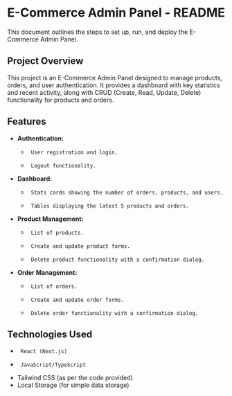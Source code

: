 # E-Commerce Admin Panel - README

This document outlines the steps to set up, run, and deploy the E-Commerce Admin Panel.

## Project Overview

This project is an E-Commerce Admin Panel designed to manage products, orders, and user authentication. It provides a dashboard with key statistics and recent activity, along with CRUD (Create, Read, Update, Delete) functionality for products and orders.

## Features

-   **Authentication:**
    -      User registration and login.
    -      Logout functionality.
-   **Dashboard:**
    -      Stats cards showing the number of orders, products, and users.
    -      Tables displaying the latest 5 products and orders.
-   **Product Management:**
    -      List of products.
    -      Create and update product forms.
    -      Delete product functionality with a confirmation dialog.
-   **Order Management:**
    -      List of orders.
    -      Create and update order forms.
    -      Delete order functionality with a confirmation dialog.

## Technologies Used

-      React (Next.js)
-      JavaScript/TypeScript
-   Tailwind CSS (as per the code provided)
-   Local Storage (for simple data storage)
